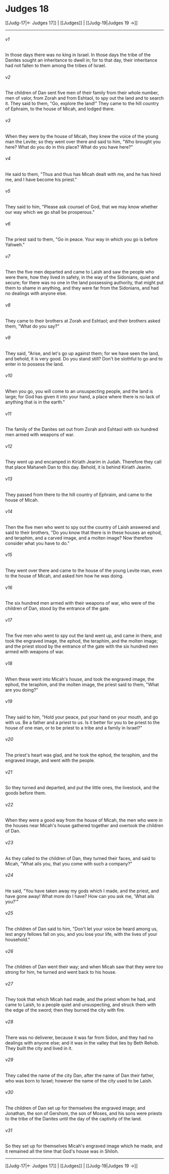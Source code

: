# Judges 18

[[Judg-17|← Judges 17]] | [[Judges]] | [[Judg-19|Judges 19 →]]
***



###### v1 
In those days there was no king in Israel. In those days the tribe of the Danites sought an inheritance to dwell in; for to that day, their inheritance had not fallen to them among the tribes of Israel. 

###### v2 
The children of Dan sent five men of their family from their whole number, men of valor, from Zorah and from Eshtaol, to spy out the land and to search it. They said to them, "Go, explore the land!" They came to the hill country of Ephraim, to the house of Micah, and lodged there. 

###### v3 
When they were by the house of Micah, they knew the voice of the young man the Levite; so they went over there and said to him, "Who brought you here? What do you do in this place? What do you have here?" 

###### v4 
He said to them, "Thus and thus has Micah dealt with me, and he has hired me, and I have become his priest." 

###### v5 
They said to him, "Please ask counsel of God, that we may know whether our way which we go shall be prosperous." 

###### v6 
The priest said to them, "Go in peace. Your way in which you go is before Yahweh." 

###### v7 
Then the five men departed and came to Laish and saw the people who were there, how they lived in safety, in the way of the Sidonians, quiet and secure; for there was no one in the land possessing authority, that might put them to shame in anything, and they were far from the Sidonians, and had no dealings with anyone else. 

###### v8 
They came to their brothers at Zorah and Eshtaol; and their brothers asked them, "What do you say?" 

###### v9 
They said, "Arise, and let's go up against them; for we have seen the land, and behold, it is very good. Do you stand still? Don't be slothful to go and to enter in to possess the land. 

###### v10 
When you go, you will come to an unsuspecting people, and the land is large; for God has given it into your hand, a place where there is no lack of anything that is in the earth." 

###### v11 
The family of the Danites set out from Zorah and Eshtaol with six hundred men armed with weapons of war. 

###### v12 
They went up and encamped in Kiriath Jearim in Judah. Therefore they call that place Mahaneh Dan to this day. Behold, it is behind Kiriath Jearim. 

###### v13 
They passed from there to the hill country of Ephraim, and came to the house of Micah. 

###### v14 
Then the five men who went to spy out the country of Laish answered and said to their brothers, "Do you know that there is in these houses an ephod, and teraphim, and a carved image, and a molten image? Now therefore consider what you have to do." 

###### v15 
They went over there and came to the house of the young Levite man, even to the house of Micah, and asked him how he was doing. 

###### v16 
The six hundred men armed with their weapons of war, who were of the children of Dan, stood by the entrance of the gate. 

###### v17 
The five men who went to spy out the land went up, and came in there, and took the engraved image, the ephod, the teraphim, and the molten image; and the priest stood by the entrance of the gate with the six hundred men armed with weapons of war. 

###### v18 
When these went into Micah's house, and took the engraved image, the ephod, the teraphim, and the molten image, the priest said to them, "What are you doing?" 

###### v19 
They said to him, "Hold your peace, put your hand on your mouth, and go with us. Be a father and a priest to us. Is it better for you to be priest to the house of one man, or to be priest to a tribe and a family in Israel?" 

###### v20 
The priest's heart was glad, and he took the ephod, the teraphim, and the engraved image, and went with the people. 

###### v21 
So they turned and departed, and put the little ones, the livestock, and the goods before them. 

###### v22 
When they were a good way from the house of Micah, the men who were in the houses near Micah's house gathered together and overtook the children of Dan. 

###### v23 
As they called to the children of Dan, they turned their faces, and said to Micah, "What ails you, that you come with such a company?" 

###### v24 
He said, "You have taken away my gods which I made, and the priest, and have gone away! What more do I have? How can you ask me, 'What ails you?'" 

###### v25 
The children of Dan said to him, "Don't let your voice be heard among us, lest angry fellows fall on you, and you lose your life, with the lives of your household." 

###### v26 
The children of Dan went their way; and when Micah saw that they were too strong for him, he turned and went back to his house. 

###### v27 
They took that which Micah had made, and the priest whom he had, and came to Laish, to a people quiet and unsuspecting, and struck them with the edge of the sword; then they burned the city with fire. 

###### v28 
There was no deliverer, because it was far from Sidon, and they had no dealings with anyone else; and it was in the valley that lies by Beth Rehob. They built the city and lived in it. 

###### v29 
They called the name of the city Dan, after the name of Dan their father, who was born to Israel; however the name of the city used to be Laish. 

###### v30 
The children of Dan set up for themselves the engraved image; and Jonathan, the son of Gershom, the son of Moses, and his sons were priests to the tribe of the Danites until the day of the captivity of the land. 

###### v31 
So they set up for themselves Micah's engraved image which he made, and it remained all the time that God's house was in Shiloh.

***
[[Judg-17|← Judges 17]] | [[Judges]] | [[Judg-19|Judges 19 →]]
